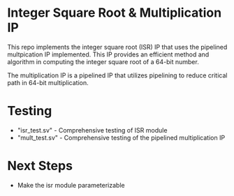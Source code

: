 # Integer Square Root & Multiplication IP

This repo implements the integer square root (ISR) IP that uses the pipelined multpication IP implemented. This IP provides an efficient method and algorithm in computing the integer square root of a 64-bit number.

The multiplication IP is a pipelined IP that utilizes pipelining to reduce critical path in 64-bit multiplication.

# Testing
- "isr_test.sv" - Comprehensive testing of ISR module
- "mult_test.sv" - Comprehensive testing of the pipelined multiplication IP

# Next Steps
- Make the isr module parameterizable